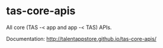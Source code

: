 tas-core-apis
=============

All core (TAS -&lt; app and app -&lt; TAS) APIs.

Documentation: http://talentappstore.github.io/tas-core-apis/
